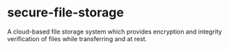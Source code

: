 # secure-file-storage
A cloud-based file storage system which provides encryption and integrity verification of files while transferring and at rest.
